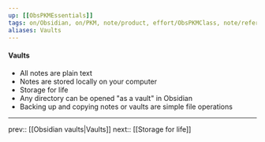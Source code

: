 ```yaml
---
up: [[ObsPKMEssentials]]
tags: on/Obsidian, on/PKM, note/product, effort/ObsPKMClass, note/reference
aliases: Vaults
---
```

#### Vaults

- All notes are plain text
- Notes are stored locally on your computer
- Storage for life
- Any directory can be opened "as a vault" in Obsidian
- Backing up and copying notes or vaults are simple file operations

---
prev:: [[Obsidian vaults|Vaults]]
next:: [[Storage for life]]

